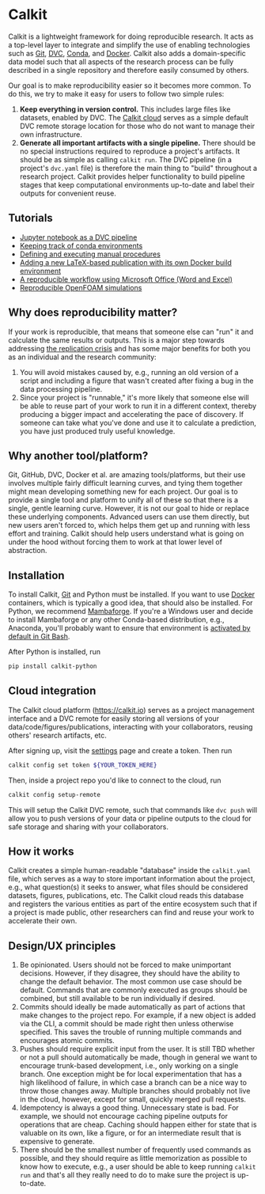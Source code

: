 # Calkit

Calkit is a lightweight framework for doing reproducible research.
It acts as a top-level layer to integrate and simplify the use of enabling
technologies such as
[Git](https://git-scm.com/),
[DVC](https://dvc.org/),
[Conda](https://docs.conda.io/en/latest/),
and [Docker](https://docker.com).
Calkit also adds a domain-specific data model
such that all aspects of the research process can be fully described in a
single repository and therefore easily consumed by others.

Our goal is to make reproducibility easier so it becomes more common.
To do this, we try to make it easy for users to follow two simple rules:

1. **Keep everything in version control.** This includes large files like
   datasets, enabled by DVC. The [Calkit cloud](https://calkit.io)
   serves as a simple default DVC remote storage location for those who do not
   want to manage their own infrastructure.
2. **Generate all important artifacts with a single pipeline.** There should be
   no special instructions required to reproduce a project's artifacts.
   It should be as simple as calling `calkit run`.
   The DVC pipeline (in a project's `dvc.yaml` file) is therefore the main
   thing to "build" throughout a research project.
   Calkit provides helper functionality to build pipeline stages that
   keep computational environments up-to-date and label their outputs for
   convenient reuse.

## Tutorials

- [Jupyter notebook as a DVC pipeline](docs/tutorials/notebook-pipeline.md)
- [Keeping track of conda environments](docs/tutorials/conda-envs.md)
- [Defining and executing manual procedures](docs/tutorials/procedures.md)
- [Adding a new LaTeX-based publication with its own Docker build environment](docs/tutorials/adding-latex-pub-docker.md)
- [A reproducible workflow using Microsoft Office (Word and Excel)](https://petebachant.me/office-repro/)
- [Reproducible OpenFOAM simulations](https://petebachant.me/reproducible-openfoam/)

## Why does reproducibility matter?

If your work is reproducible, that means that someone else can "run" it and
calculate the same results or outputs.
This is a major step towards addressing
[the replication crisis](https://en.wikipedia.org/wiki/Replication_crisis)
and has some major benefits for both you as an individual and the research
community:

1. You will avoid mistakes caused by, e.g., running an old version of a script
   and including a figure that wasn't created after fixing a bug in the data
   processing pipeline.
2. Since your project is "runnable," it's more likely that someone else will be
   able to reuse part of your work to run it in a different context, thereby
   producing a bigger impact and accelerating the pace of discovery.
   If someone can take what you've done and use it to calculate a
   prediction, you have just produced truly useful knowledge.

## Why another tool/platform?

Git, GitHub, DVC, Docker et al. are amazing tools/platforms, but their
use involves multiple fairly difficult learning curves,
and tying them together might mean developing something new for each project.
Our goal is to provide a single tool and platform to unify all of these so
that there is a single, gentle learning curve.
However, it is not our goal to hide or replace these underlying components.
Advanced users can use them directly, but new users aren't forced to, which
helps them get up and running with less effort and training.
Calkit should help users understand what is going on under the hood without
forcing them to work at that lower level of abstraction.

## Installation

To install Calkit, [Git](https://git-scm.com) and Python must be installed.
If you want to use [Docker](https://docker.com) containers,
which is typically a good idea,
that should also be installed.
For Python, we recommend
[Mambaforge](https://conda-forge.org/miniforge/).
If you're a Windows user and decide to install Mambaforge or any other
Conda-based distribution,
e.g., Anaconda, you'll probably want to ensure that environment is
[activated by default in Git Bash](https://discuss.codecademy.com/t/setting-up-conda-in-git-bash/534473).

After Python is installed, run

```sh
pip install calkit-python
```

## Cloud integration

The Calkit cloud platform (https://calkit.io) serves as a project
management interface and a DVC remote for easily storing all versions of your
data/code/figures/publications, interacting with your collaborators,
reusing others' research artifacts, etc.

After signing up, visit the [settings](https://calkit.io/settings) page
and create a token.
Then run

```sh
calkit config set token ${YOUR_TOKEN_HERE}
```

Then, inside a project repo you'd like to connect to the cloud, run

```sh
calkit config setup-remote
```

This will setup the Calkit DVC remote, such that commands like `dvc push` will
allow you to push versions of your data or pipeline outputs to the cloud
for safe storage and sharing with your collaborators.

## How it works

Calkit creates a simple human-readable "database" inside the `calkit.yaml`
file, which serves as a way to store important information about the project,
e.g., what question(s) it seeks to answer,
what files should be considered datasets, figures, publications, etc.
The Calkit cloud reads this database and registers the various entities
as part of the entire ecosystem such that if a project is made public,
other researchers can find and reuse your work to accelerate their own.

## Design/UX principles

1. Be opinionated. Users should not be forced to make unimportant decisions.
   However, if they disagree, they should have the ability to change the
   default behavior. The most common use case should be default.
   Commands that are commonly executed as groups should be combined, but
   still available to be run individually if desired.
1. Commits should ideally be made automatically as part of actions that make
   changes to the project repo. For
   example, if a new object is added via the CLI, a commit should be made
   right then unless otherwise specified. This saves the trouble of running
   multiple commands and encourages atomic commits.
1. Pushes should require explicit input from the user.
   It is still TBD whether or not a pull should automatically be
   made, though in general we want to encourage trunk-based development, i.e.,
   only working on a single branch. One exception might be for local
   experimentation that has a high likelihood of failure, in which case a
   branch can be a nice way to throw those changes away.
   Multiple branches should probably not live in the cloud, however, except
   for small, quickly merged pull requests.
1. Idempotency is always a good thing. Unnecessary state is bad. For example,
   we should not encourage caching pipeline outputs for operations that are
   cheap. Caching should happen either for state that is valuable on its
   own, like a figure, or for an intermediate result that is expensive to
   generate.
1. There should be the smallest number of
   frequently used commands as possible, and they should require as little
   memorization as possible to know how to execute, e.g., a user should be
   able to keep running `calkit run` and that's all they really need to do
   to make sure the project is up-to-date.

